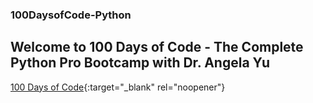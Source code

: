 ### 100DaysofCode-Python

## Welcome to 100 Days of Code - The Complete Python Pro Bootcamp with Dr. Angela Yu

[100 Days of Code](https://100daysofpython.dev/){:target="_blank" rel="noopener"}
